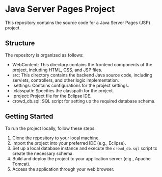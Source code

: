 # Java Server Pages Project

This repository contains the source code for a Java Server Pages (JSP) project.

## Structure

The repository is organized as follows:

- WebContent: This directory contains the frontend components of the project, including HTML, CSS, and JSP files.
- src: This directory contains the backend Java source code, including servlets, controllers, and other logic implementation.
- .settings: Contains configurations for the project settings.
- .classpath: Specifies the classpath for the project.
- .project: Project file for the Eclipse IDE.
- crowd_db.sql: SQL script for setting up the required database schema.

## Getting Started

To run the project locally, follow these steps:

1. Clone the repository to your local machine.
2. Import the project into your preferred IDE (e.g., Eclipse).
3. Set up a local database instance and execute the `crowd_db.sql` script to create the necessary schema.
4. Build and deploy the project to your application server (e.g., Apache Tomcat).
5. Access the application through your web browser.

